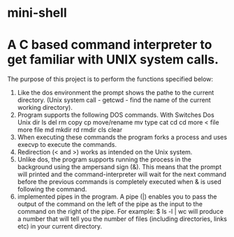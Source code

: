 mini-shell
==========

A C based command interpreter to get familiar with UNIX system calls.
=====================================================================

The purpose of this project is to perform the functions specified below:

1.    Like the dos environment the prompt shows the pathe to the current directory. (Unix system call - getcwd - find the name of the current working directory).
2.    Program supports the following DOS commands. With Switches Dos Unix dir ls del rm copy cp move/rename mv type cat cd cd more < file more file md mkdir rd rmdir cls clear
3.    When executing these commands the program forks a process and uses execvp to execute the commands.
4.    Redirection (< and >) works as intended on the Unix system.
5.    Unlike dos, the program supports running the process in the background using the ampersand sign (&). This means that the prompt will printed and the command-interpreter will wait for the next command before the previous commands is completely executed when & is used following the command.
6.    implemented pipes in the program. A pipe (|) enables you to pass the output of the command on the left of the pipe as the input to the command on the right of the pipe. For example: $ ls -l | wc will produce a number that will tell you the number of files (including directories, links etc) in your current directory.
